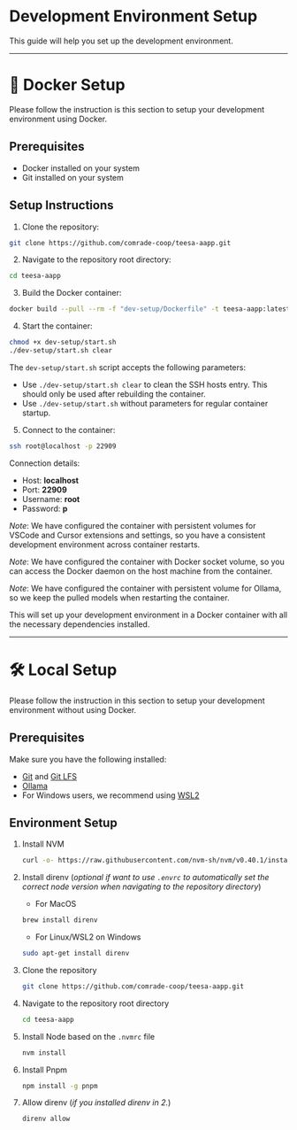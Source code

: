 # Development Environment Setup

This guide will help you set up the development environment.

---


# 🐳 Docker Setup

Please follow the instruction is this section to setup your development environment using Docker.

## Prerequisites

- Docker installed on your system
- Git installed on your system

## Setup Instructions

1. Clone the repository:
```bash
git clone https://github.com/comrade-coop/teesa-aapp.git
```

2. Navigate to the repository root directory:
```bash
cd teesa-aapp
```

3. Build the Docker container:
```bash
docker build --pull --rm -f "dev-setup/Dockerfile" -t teesa-aapp:latest .
```

4. Start the container:
```bash
chmod +x dev-setup/start.sh
./dev-setup/start.sh clear
```

The `dev-setup/start.sh` script accepts the following parameters:
- Use `./dev-setup/start.sh clear` to clean the SSH hosts entry. This should only be used after rebuilding the container.
- Use `./dev-setup/start.sh` without parameters for regular container startup.

5. Connect to the container:
```bash
ssh root@localhost -p 22909
```

Connection details:
- Host: **localhost**
- Port: **22909**
- Username: **root**
- Password: **p**

*Note*: We have configured the container with persistent volumes for VSCode and Cursor extensions and settings, so you have a consistent development environment across container restarts.

*Note*: We have configured the container with Docker socket volume, so you can access the Docker daemon on the host machine from the container.

*Note*: We have configured the container with persistent volume for Ollama, so we keep the pulled models when restarting the container.

This will set up your development environment in a Docker container with all the necessary dependencies installed.


---


# 🛠️ Local Setup

Please follow the instruction in this section to setup your development environment without using Docker.

## Prerequisites

Make sure you have the following installed:
- [Git](https://git-scm.com/) and [Git LFS](https://git-lfs.com/)
- [Ollama](https://ollama.com)
- For Windows users, we recommend using [WSL2](https://learn.microsoft.com/en-us/windows/wsl/install)

## Environment Setup

1. Install NVM
   ```bash
   curl -o- https://raw.githubusercontent.com/nvm-sh/nvm/v0.40.1/install.sh | bash
   ```

2. Install direnv (*optional if want to use `.envrc` to automatically set the correct node version when navigating to the repository directory*)
   - For MacOS
   ```bash
   brew install direnv
   ```
   - For Linux/WSL2 on Windows
   ```bash
   sudo apt-get install direnv
   ```

3. Clone the repository
   ```bash
   git clone https://github.com/comrade-coop/teesa-aapp.git
   ```

4. Navigate to the repository root directory
   ```bash
   cd teesa-aapp
   ```

5. Install Node based on the `.nvmrc` file
   ```bash
   nvm install
   ```

6. Install Pnpm
   ```bash
   npm install -g pnpm
   ```

7. Allow direnv (*if you installed direnv in 2.*)
   ```bash
   direnv allow
   ```